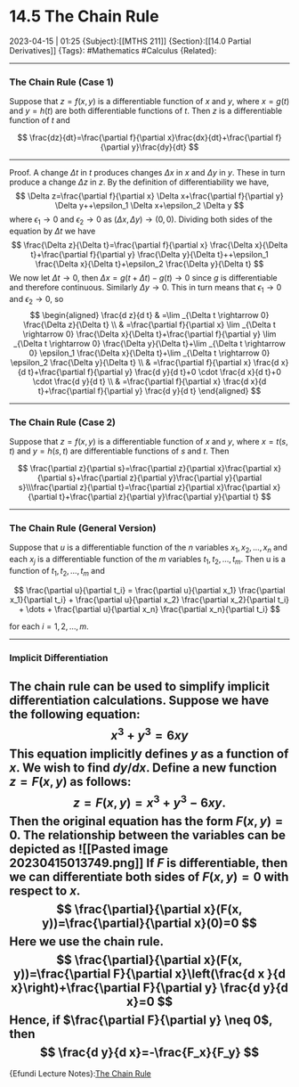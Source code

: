 # 14.5 The Chain Rule
2023-04-15 | 01:25
{Subject}:[[MTHS 211]]
{Section}:[[14.0 Partial Derivatives]]
{Tags}: #Mathematics #Calculus 
{Related}:

--- 
### The Chain Rule (Case 1)
Suppose that $z = f(x, y)$ is a differentiable function of $x$ and $y$, where $x = g(t)$ and $y = h(t)$ are both differentiable functions of $t$. Then $z$ is a differentiable function of $t$ and

$$ \frac{dz}{dt}=\frac{\partial f}{\partial x}\frac{dx}{dt}+\frac{\partial f}{\partial y}\frac{dy}{dt} $$

---
Proof. A change $\Delta t$ in $t$ produces changes $\Delta x$ in $x$ and $\Delta y$ in $y$. These in turn produce a change $\Delta z$ in $z$.
By the definition of differentiability we have,
$$
\Delta z=\frac{\partial f}{\partial x} \Delta x+\frac{\partial f}{\partial y} \Delta y++\epsilon_1 \Delta x+\epsilon_2 \Delta y
$$
where $\epsilon_1 \rightarrow 0$ and $\epsilon_2 \rightarrow 0$ as $(\Delta x, \Delta y) \rightarrow(0,0)$. Dividing both sides of the equation by $\Delta t$ we have
$$
\frac{\Delta z}{\Delta t}=\frac{\partial f}{\partial x} \frac{\Delta x}{\Delta t}+\frac{\partial f}{\partial y} \frac{\Delta y}{\Delta t}++\epsilon_1 \frac{\Delta x}{\Delta t}+\epsilon_2 \frac{\Delta y}{\Delta t}
$$
We now let $\Delta t \rightarrow 0$, then $\Delta x=g(t+\Delta t)-g(t) \rightarrow 0$ since $g$ is differentiable and therefore continuous. Similarly $\Delta y \rightarrow 0$. This in turn means that $\epsilon_1 \rightarrow 0$ and $\epsilon_2 \rightarrow 0$, so
$$
\begin{aligned}
\frac{d z}{d t} & =\lim _{\Delta t \rightarrow 0} \frac{\Delta z}{\Delta t} \\
& =\frac{\partial f}{\partial x} \lim _{\Delta t \rightarrow 0} \frac{\Delta x}{\Delta t}+\frac{\partial f}{\partial y} \lim _{\Delta t \rightarrow 0} \frac{\Delta y}{\Delta t}+\lim _{\Delta t \rightarrow 0} \epsilon_1 \frac{\Delta x}{\Delta t}+\lim _{\Delta t \rightarrow 0} \epsilon_2 \frac{\Delta y}{\Delta t} \\
& =\frac{\partial f}{\partial x} \frac{d x}{d t}+\frac{\partial f}{\partial y} \frac{d y}{d t}+0 \cdot \frac{d x}{d t}+0 \cdot \frac{d y}{d t} \\
& =\frac{\partial f}{\partial x} \frac{d x}{d t}+\frac{\partial f}{\partial y} \frac{d y}{d t}
\end{aligned}
$$

---
### The Chain Rule (Case 2)

Suppose that $z = f(x, y)$ is a differentiable function of $x$ and $y$, where $x = t(s, t)$ and $y = h(s, t)$ are differentiable functions of $s$ and $t$. Then

$$ \frac{\partial z}{\partial s}=\frac{\partial z}{\partial x}\frac{\partial x}{\partial s}+\frac{\partial z}{\partial y}\frac{\partial y}{\partial s}\\\frac{\partial z}{\partial t}=\frac{\partial z}{\partial x}\frac{\partial x}{\partial t}+\frac{\partial z}{\partial y}\frac{\partial y}{\partial t} $$

---
### The Chain Rule (General Version)

Suppose that $u$ is a differentiable function of the $n$ variables $x_1, x_2, \dots , x_n$ and each $x_j$ is a differentiable function of the $m$ variables $t_1, t_2, \dots , t_m$. Then u is a function of $t_1, t_2, \dots , t_m$ and

$$ \frac{\partial u}{\partial t_i} = \frac{\partial u}{\partial x_1} \frac{\partial x_1}{\partial t_i} + \frac{\partial u}{\partial x_2} \frac{\partial x_2}{\partial t_i} + \dots + \frac{\partial u}{\partial x_n} \frac{\partial x_n}{\partial t_i} $$

for each $i =1,2,\dots,m$.

---
### Implicit Differentiation
The chain rule can be used to simplify implicit differentiation calculations. Suppose we have the following equation:
$$
x^3+y^3=6 x y
$$
This equation implicitly defines $y$ as a function of $x$. We wish to find $d y / d x$. Define a new function $z=F(x, y)$ as follows:
$$
z=F(x, y)=x^3+y^3-6 x y \text {. }
$$
Then the original equation has the form $F(x, y)=0$. The relationship between the variables can be depicted as
![[Pasted image 20230415013749.png]]
If $F$ is differentiable, then we can differentiate both sides of $F(x, y)=0$ with respect to $x$.
$$
\frac{\partial}{\partial x}(F(x, y))=\frac{\partial}{\partial x}(0)=0
$$
Here we use
the chain rule.
$$
\frac{\partial}{\partial x}(F(x, y))=\frac{\partial F}{\partial x}\left(\frac{d x }{d x}\right)+\frac{\partial F}{\partial y} \frac{d y}{d x}=0
$$
Hence, if $\frac{\partial F}{\partial y} \neq 0$, then
$$
\frac{d y}{d x}=-\frac{F_x}{F_y}
$$
--- 
{Efundi Lecture Notes}:[The Chain Rule](https://efundi.nwu.ac.za/access/content/group/4c4529f0-7790-4dc7-9390-8f7cd29c9a77/2021/English/Lecture%20Notes/MTHS211%20-%20Lecture%209%20-%20The%20Chain%20Rule.pdf)